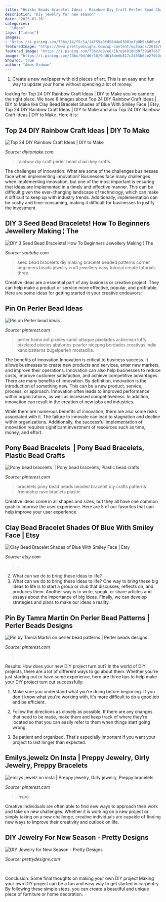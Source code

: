 ```yaml
---
title: "Heishi Beads Bracelet Ideas : Rainbow Diy Craft Perler Bead Chain Key Crafts"
description: "Diy jewelry for new season"
date: "2023-01-26"
categories:
- "ideas"
tags: ["ideas"]
images:
- "https://i.pinimg.com/736x/14/f5/5a/14f55a0fd56d4e03001efa0b5a6d6bcd.jpg"
featuredImage: "https://www.prettydesigns.com/wp-content/uploads/2015/02/Cute-Bracelets.jpg"
featured_image: "https://i.pinimg.com/736x/e9/e8/1b/e9e81bdd0f39a87e677458cd8bc3b514.jpg"
image: "https://i.pinimg.com/736x/9d/d6/18/9dd618de6b817c2465b6ae270c3d0649.jpg"
ShowToc: true
author: "Amos Erdman"
---
```



1. Create a new wallpaper with old pieces of art. This is an easy and fun way to update your home without spending a lot of money.

	

		
looking for Top 24 DIY Rainbow Craft Ideas | DIY to Make you've came to the right place. We have 8 Images about Top 24 DIY Rainbow Craft Ideas | DIY to Make like Clay Bead Bracelet Shades of Blue With Smiley Face | Etsy, Top 24 DIY Rainbow Craft Ideas | DIY to Make and also Top 24 DIY Rainbow Craft Ideas | DIY to Make. Here it is:
		
    
## Top 24 DIY Rainbow Craft Ideas | DIY To Make

<img loading=lazy src="http://www.diytomake.com/wp-content/uploads/2017/04/Rainbow-Keychain.jpg" onerror="this.onerror=null;this.src='https://tse3.mm.bing.net/th?id=OIP.0_e-yvcOHWNR3MyL66T_dwHaLH&amp;pid=15.1';" alt="Top 24 DIY Rainbow Craft Ideas | DIY to Make">

_Source: diytomake.com_

>rainbow diy craft perler bead chain key crafts. 

	

The challenges of Innovation: What are some of the challenges businesses face when implementing innovation?
Businesses face many challenges when implementing innovation, but one of the most important is ensuring that ideas are implemented in a timely and effective manner. This can be difficult given the ever-changing landscape of technology, which can make it difficult to keep up with industry trends. Additionally, implementation can be costly and time-consuming, making it difficult for businesses to justify the investment.

    
## DIY 3 Seed Bead Bracelets! How To Beginners Jewellery Making ¦ The

<img loading=lazy src="https://i.ytimg.com/vi/wshQ3S1Zg8s/maxresdefault.jpg" onerror="this.onerror=null;this.src='https://tse3.mm.bing.net/th?id=OIP.dL5ph7gz40is_FTPbIBEDwHaEK&amp;pid=15.1';" alt="DIY 3 Seed Bead Bracelets! How To Beginners Jewellery Making ¦ The">

_Source: youtube.com_

>seed bead bracelets diy making bracelet beaded patterns corner beginners beads jewelry craft jewellery easy tutorial create tutorials three. 

	

Creative ideas are a essential part of any business or creative project. They can help make a product or service more effective, popular, and profitable. Here are some ideas for getting started in your creative endeavors:

    
## Pin On Perler Bead Ideas

<img loading=lazy src="https://i.pinimg.com/736x/9d/d6/18/9dd618de6b817c2465b6ae270c3d0649.jpg" onerror="this.onerror=null;this.src='https://tse3.mm.bing.net/th?id=OIP.Jfikv1TbQqSED6XYoggaFAHaIC&amp;pid=15.1';" alt="Pin on Perler bead ideas">

_Source: pinterest.com_

>perler hama aot pixeles kandi attaque pixelados ackerman luffy pixelated píxeles abalorios pearler nicepng bordados creativas indie kandipatterns bügelperlen mostacilla. 

	

The benefits of innovation
Innovation is critical to business success. It allows businesses to create new products and services, enter new markets, and improve their operations. Innovation can also help businesses to reduce costs, improve customer satisfaction, and achieve competitive advantages.
There are many benefits of innovation. By definition, innovation is the introduction of something new. This can be a new product, service, process, or approach. Innovation often leads to improved performance within organizations, as well as increased competitiveness. In addition, innovation can result in the creation of new jobs and industries.

While there are numerous benefits of innovation, there are also some risks associated with it. The failure to innovate can lead to stagnation and decline within organizations. Additionally, the successful implementation of innovation requires significant investment of resources such as time, money, and effort.

    
## Pony Bead Bracelets ️ | Pony Bead Bracelets, Plastic Bead Crafts

<img loading=lazy src="https://i.pinimg.com/736x/e9/e8/1b/e9e81bdd0f39a87e677458cd8bc3b514.jpg" onerror="this.onerror=null;this.src='https://tse4.mm.bing.net/th?id=OIP.3iX3AAJ4NpIxIN_vq7JnUAHaJ3&amp;pid=15.1';" alt="Pony bead bracelets ️ | Pony bead bracelets, Plastic bead crafts">

_Source: pinterest.com_

>bracelets pony bead beads beaded bracelet diy crafts patterns friendship rave braclets plastic. 

	

Creative ideas come in all shapes and sizes, but they all have one common goal: to improve the user experience. Here are 5 of our favorites that can help improve your user experience.

    
## Clay Bead Bracelet Shades Of Blue With Smiley Face | Etsy

<img loading=lazy src="https://i.etsystatic.com/31098280/r/il/890727/3308313214/il_fullxfull.3308313214_gap9.jpg" onerror="this.onerror=null;this.src='https://tse4.mm.bing.net/th?id=OIP.iE0-CRk6ul1oBfQ7hCRsowHaJ4&amp;pid=15.1';" alt="Clay Bead Bracelet Shades of Blue With Smiley Face | Etsy">

_Source: etsy.com_

>. 

	

2. What can we do to bring these ideas to life?
2. What can we do to bring these ideas to life? 
One way to bring these big ideas to life is to start a group or club that discusses, reflects on, and produces them. Another way is to write, speak, or share articles and essays about the importance of big ideas. Finally, we can develop strategies and plans to make our ideas a reality.

    
## Pin By Tamra Martin On Perler Bead Patterns | Perler Beads Designs

<img loading=lazy src="https://i.pinimg.com/736x/78/f7/f6/78f7f63fe0ca924125ca01f3ebbb8808.jpg" onerror="this.onerror=null;this.src='https://tse3.mm.bing.net/th?id=OIP.8_0DbH2MUzpwNRWc9N7vMAHaJ3&amp;pid=15.1';" alt="Pin by Tamra Martin on perler bead patterns | Perler beads designs">

_Source: pinterest.com_

>. 

	

Results: How does your new DIY project turn out?
In the world of DIY projects, there are a lot of different ways to go about them. Whether you're just starting out or have some experience, here are three tips to help make your DIY project turn out successfully:
1. Make sure you understand what you're doing before beginning. If you don't know what you're working with, it's more difficult to do a good job and be efficient.

2. Follow the directions as closely as possible. If there are any changes that need to be made, make them and keep track of where they're located so that you can easily refer to them when things start going wrong.

3. Be patient and organized. That's especially important if you want your project to last longer than expected.

    
## Emilys.jewelz On Insta | Preppy Jewelry, Girly Jewelry, Preppy Bracelets

<img loading=lazy src="https://i.pinimg.com/736x/14/f5/5a/14f55a0fd56d4e03001efa0b5a6d6bcd.jpg" onerror="this.onerror=null;this.src='https://tse4.mm.bing.net/th?id=OIP.Bjo8Y4lt_JgK7EN9bxR2dwHaJy&amp;pid=15.1';" alt="emilys.jewelz on insta | Preppy jewelry, Girly jewelry, Preppy bracelets">

_Source: pinterest.com_

>inspo. 

	

Creative individuals are often able to find new ways to approach their work and take on new challenges. Whether it is working on a new project or simply taking on a new challenge, creative individuals are capable of finding new ways to improve their creativity and outlook on life.

    
## DIY Jewelry For New Season - Pretty Designs

<img loading=lazy src="https://www.prettydesigns.com/wp-content/uploads/2015/02/Cute-Bracelets.jpg" onerror="this.onerror=null;this.src='https://tse2.mm.bing.net/th?id=OIP.HzoxoQfGYBwmElNWODPHVgHaKx&amp;pid=15.1';" alt="DIY Jewelry for New Season - Pretty Designs">

_Source: prettydesigns.com_

>. 

	

Conclusion: Some final thoughts on making your own DIY project
Making your own DIY project can be a fun and easy way to get started in carpentry. By following these simple steps, you can create a beautiful and unique piece of furniture or home decoration.

